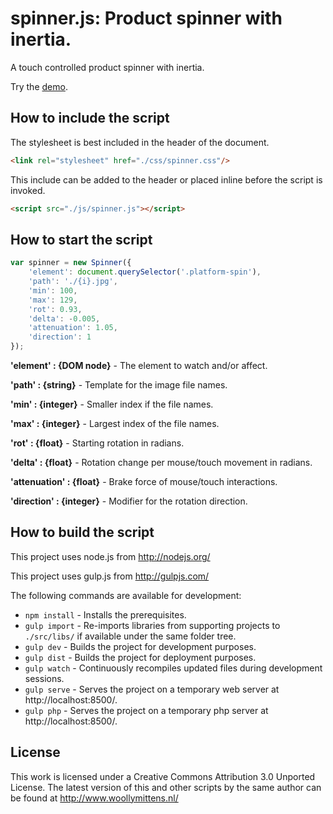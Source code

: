 # spinner.js: Product spinner with inertia.

A touch controlled product spinner with inertia.

Try the <a href="http://www.woollymittens.nl/default.php?url=useful-spinner">demo</a>.

## How to include the script

The stylesheet is best included in the header of the document.

```html
<link rel="stylesheet" href="./css/spinner.css"/>
```

This include can be added to the header or placed inline before the script is invoked.

```html
<script src="./js/spinner.js"></script>
```

## How to start the script

```javascript
var spinner = new Spinner({
	'element': document.querySelector('.platform-spin'),
	'path': './{i}.jpg',
	'min': 100,
	'max': 129,
	'rot': 0.93,
	'delta': -0.005,
	'attenuation': 1.05,
	'direction': 1
});
```

**'element' : {DOM node}** - The element to watch and/or affect.

**'path' : {string}** - Template for the image file names.

**'min' : {integer}** - Smaller index if the file names.

**'max' : {integer}** - Largest index of the file names.

**'rot' : {float}** - Starting rotation in radians.

**'delta' : {float}** - Rotation change per mouse/touch movement in radians.

**'attenuation' : {float}** - Brake force of mouse/touch interactions.

**'direction' : {integer}** - Modifier for the rotation direction.

## How to build the script

This project uses node.js from http://nodejs.org/

This project uses gulp.js from http://gulpjs.com/

The following commands are available for development:
+ `npm install` - Installs the prerequisites.
+ `gulp import` - Re-imports libraries from supporting projects to `./src/libs/` if available under the same folder tree.
+ `gulp dev` - Builds the project for development purposes.
+ `gulp dist` - Builds the project for deployment purposes.
+ `gulp watch` - Continuously recompiles updated files during development sessions.
+ `gulp serve` - Serves the project on a temporary web server at http://localhost:8500/.
+ `gulp php` - Serves the project on a temporary php server at http://localhost:8500/.

## License

This work is licensed under a Creative Commons Attribution 3.0 Unported License. The latest version of this and other scripts by the same author can be found at http://www.woollymittens.nl/
